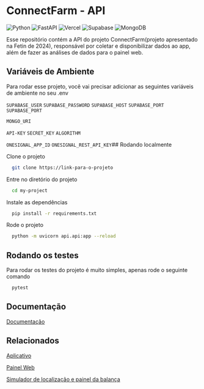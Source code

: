 # ConnectFarm - API

![Python](https://img.shields.io/badge/Python-FFD43B?style=for-the-badge&logo=python&logoColor=blue) ![FastAPI](https://img.shields.io/badge/fastapi-109989?style=for-the-badge&logo=FASTAPI&logoColor=white) ![Vercel](https://img.shields.io/badge/Vercel-000000?style=for-the-badge&logo=vercel&logoColor=white) ![Supabase](https://img.shields.io/badge/Supabase-181818?style=for-the-badge&logo=supabase&logoColor=white) ![MongoDB](https://img.shields.io/badge/MongoDB-4EA94B?style=for-the-badge&logo=mongodb&logoColor=white)

Esse repositório contém a API do projeto ConnectFarm(projeto apresentado na Fetin de 2024), responsável por coletar e disponibilizar dados ao app, além de fazer as análises de dados para o painel web.


## Variáveis de Ambiente

Para rodar esse projeto, você vai precisar adicionar as seguintes variáveis de ambiente no seu .env

`SUPABASE_USER` `SUPABASE_PASSWORD` `SUPABASE_HOST`  `SUPABASE_PORT` `SUPABASE_PORT`

`MONGO_URI`

`API-KEY` `SECRET_KEY` `ALGORITHM`

`ONESIGNAL_APP_ID` `ONESIGNAL_REST_API_KEY`## Rodando localmente

Clone o projeto

```bash
  git clone https://link-para-o-projeto
```

Entre no diretório do projeto

```bash
  cd my-project
```

Instale as dependências

```bash
  pip install -r requirements.txt
```

Rode o projeto

```bash
  python -m uvicorn api.api:app --reload
```
## Rodando os testes

Para rodar os testes do projeto é muito simples, apenas rode o seguinte comando

```bash
  pytest
```

## Documentação

[Documentação](https://connect-farm-api.vercel.app/docs)


## Relacionados
[Aplicativo](https://github.com/LauraPivoto/connect-farm)

[Painel Web](https://github.com/gabrielss2406/ConnectFarm-WebAPP)

[Simulador de localização e painel da balança](https://github.com/gabrielss2406/ConnectFarm-LocalizationSystem)

